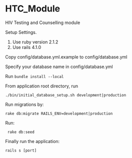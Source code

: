 # HTC_Module
HIV Testing and Counselling module

Setup Settings.

1. Use ruby version 2.1.2 
2. Use rails 4.1.0

Copy config/database.yml.example to config/database.yml

Specify your database name in config/database.yml

Run `bundle install --local`

From application root directory, run

  `./bin/initial_database_setup.sh development|production`
  
Run migrations by:

  `rake db:migrate RAILS_ENV=development|production`
  
Run:

  ` rake db:seed`
  
Finally run the application:

  `rails s [port]`
